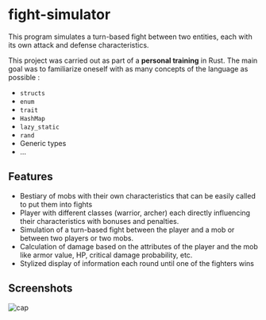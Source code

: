 # fight-simulator
This program simulates a turn-based fight between two entities, each with its own attack and defense characteristics.

This project was carried out as part of a **personal training** in Rust. The main goal was to familiarize oneself with as many concepts of the language as possible :
* `structs`
* `enum`
* `trait`
* `HashMap`
* `lazy_static`
* `rand`
* Generic types
* ...

## Features
* Bestiary of mobs with their own characteristics that can be easily called to put them into fights
* Player with different classes (warrior, archer) each directly influencing their characteristics with bonuses and penalties.
* Simulation of a turn-based fight between the player and a mob or between two players or two mobs.
* Calculation of damage based on the attributes of the player and the mob like armor value, HP, critical damage probability, etc.
* Stylized display of information each round until one of the fighters wins

## Screenshots
![cap](https://github.com/user-attachments/assets/522201b3-faac-434b-9940-9ce91c03ab4b)
